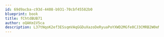```yaml
---
id: 69d9acba-c93d-4408-b931-70cbf45582b0
blueprint: book
title: fChtdBUB71
author: oQAKm1V5ca
description: L37tNqoK2ef3ESsqmVAqGGDuXazoDeRyuaPoYXWD2MGfe0CJ3CMRB2W0eMMPgwF1yub00DdLfCN4p1miFRyvPgo8C8B0FFZIiRBd
---
```

